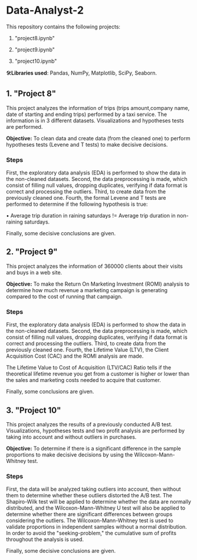 # Data-Analyst-2
This repository contains the following projects:

1. "project8.ipynb"

2. "project9.ipynb"

3. "project10.ipynb"

🛠️**Libraries used**: Pandas, NumPy, Matplotlib, SciPy, Seaborn.

## 1. "Project 8"
This project analyzes the information of trips (trips amount,company name, date of starting and ending trips) performed by a taxi service. The information is in 3 different datasets. Visualizations and hypotheses tests are performed.

**Objective:** To clean data and create data (from the cleaned one) to perform hypotheses tests (Levene and T tests) to make decisive decisions.

### Steps
First, the exploratory data analysis (EDA) is performed to show the data in the non-cleaned datasets. Second, the data preprocessing is made, which consist of filling null values, dropping duplicates, verifying if data format is correct and processing the outliers. Third, to create data from the previously cleaned one. Fourth, the formal Levene and T tests are performed to determine if the following hypothesis is true:

• Average trip duration in raining saturdays != Average trip duration in non-raining saturdays.

Finally, some decisive conclusions are given.

## 2. "Project 9"
This project analyzes the information of 360000 clients about their visits and buys in a web site.

**Objective:** To make the Return On Marketing Investment (ROMI) analysis to determine how much revenue a marketing campaign is generating compared to the cost of running that campaign.

### Steps
First, the exploratory data analysis (EDA) is performed to show the data in the non-cleaned datasets. Second, the data preprocessing is made, which consist of filling null values, dropping duplicates, verifying if data format is correct and processing the outliers. Third, to create data from the previously cleaned one. Fourth, the Lifetime Value (LTV), the Client Acquisition Cost (CAC) and the ROMI analysis are made.

The Lifetime Value to Cost of Acquisition (LTV/CAC) Ratio tells if the theoretical lifetime revenue you get from a customer is higher or lower than the sales and marketing costs needed to acquire that customer.

Finally, some conclusions are given.

## 3. "Project 10"
This project analyzes the results of a previously conducted A/B test. Visualizations, hypotheses tests and two profit analysis are performed by taking into account and without outliers in purchases.

**Objective:** To determine if there is a significant difference in the sample proportions to make decisive decisions by using the Wilcoxon-Mann-Whitney test.

### Steps
First, the data will be analyzed taking outliers into account, then without them to determine whether these outliers distorted the A/B test. The Shapiro-Wilk test will be applied to determine whether the data are normally distributed, and the Wilcoxon-Mann-Whitney U test will also be applied to determine whether there are significant differences between groups considering the outliers. The Wilcoxon-Mann-Whitney test is used to validate proportions in independent samples without a normal distribution. In order to avoid the "seeking-problem," the cumulative sum of profits throughout the analysis is used.

Finally, some decisive conclusions are given.
